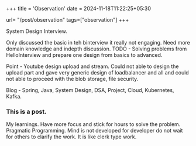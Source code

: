 +++
title = 'Observation'
date = 2024-11-18T11:22:25+05:30

url= "/post/observation"
tags=["observation"]
+++

System Design Interview.



Only discussed the basic in teh binterview it really not engaging. Need more domain knowledge and indepth discussion. TODO - Solving problems from HelloInterview and prepare one design from basics to advanced.



Point - Youtube design upload and stream. Could not able to design the upload part and gave very generic design of loadbalancer and all and could not able to proceed with the blob storage, file security.

Blog - Spring, Java, System Design, DSA, Project, Cloud, Kubernetes, Kafka.


### This is a post.

[//]: # (```java)

[//]: # (System.out.println&#40;"Hello World"&#41;;)

[//]: # (```)

My learnings.
Have more focus and stick for hours to solve the problem.
Pragmatic Programming.
Mind is not developed for developer do not wait for others to clarify the work. It is like clerk type work.
